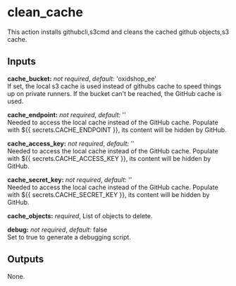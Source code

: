 # clean_cache

This action installs githubcli,s3cmd and cleans the cached github objects,s3 cache. 

## Inputs

**cache_bucket:** *not required*, *default:* 'oxidshop_ee'  
If set, the local s3 cache is used instead of githubs cache to speed things up on
private runners. If the bucket can't be reached, the GitHub cache is used.

**cache_endpoint:** *not required*, *default:* ''  
Needed to access the local cache instead of the GitHub cache.
Populate with ${{ secrets.CACHE_ENDPOINT }}, its content will be hidden by GitHub.

**cache_access_key:** *not required*, *default:* ''  
Needed to access the local cache instead of the GitHub cache.
Populate with ${{ secrets.CACHE_ACCESS_KEY }}, its content will be hidden by GitHub.

**cache_secret_key:** *not required*, *default:* ''  
Needed to access the local cache instead of the GitHub cache.
Populate with ${{ secrets.CACHE_SECRET_KEY }}, its content will be hidden by GitHub.

**cache_objects:** *required*,
List of objects to delete.

**debug:** *not required*, *default:* false  
Set to true to generate a debugging script.

## Outputs

None.
